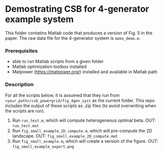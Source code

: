 # Demostrating CSB for 4-generator example system

This folder contatins Matlab code that produces a version of Fig. 5 in the paper.  The raw data file for the 4-generator system is `make_demo.m`.

### Prerequisites
- able to run Matlab scripts from a given folder
- Matlab optimization toolbox installed
- Matpower (https://matpower.org/) installed and available in Matlab path

### Description

For all the scripts below, it is assumed that they run from `<your_path>/csb_powergrid/fig_4gen_syst` as the current folder.
This repo includes the output of these scripts as .zip files (to avoid overwriting when the scripts are run).

1) Run `run_test.m`, which will compute heterogeneous optimal beta. OUT: `run_test.mat`
2) Run `fig_small_example_2D_compute.m`, which will pre-compute the 2D landscape. OUT: `fig_small_example_2D_compute.mat`
3) Run `fig_small_example.m`, which will create a version of the figure. OUT: `fig_small_example_export.png`
